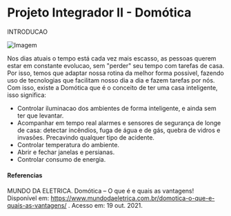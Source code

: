 # Projeto Integrador II - Domótica

INTRODUCAO

![Imagem](https://lh3.googleusercontent.com/s4jGdrn1oCj3d_d1TMg-mDx8fJQ_IsQXu1cG4nlGKFhIjypdHs4pg20HSoAbUxwZsAqt6CtCdcHYEks--QezX3tzSGHB0t4JaOwEEBSUMsaVPvqKQ4GTgAu8cVJQH0SKl-nD9aELVYVPmFPRHJbBPbwS8V2Czx_V3PmnoEFn7TcIOOn8X32aD7xBvskG9fNfnFGz4Zb3phIjB3MuYel9kCJZ2ss1tmLM912x0AWXER0c-pwPDxl2RfHad7antTdou2riQKtCBo-63PD0bbwjwizSz1YREMTh8zQVan-SYhUwHxmM6vpwfE0Kwb_g0DYoyTTZVObhfLWRcifLNAjVq7AyWYpjnZ5qJUVavDkFjpIW853JL3zx8pWAp4roGTLlw5jBN5gGxQjS1AZDYwioEi6ltUuXkwu3Y07ky6Nf59SXYWscC-fSaqYP5BFHxx_oA4ySxFslKEKAlAwDDXvayZMWZkbsZaTLFFRJmfyMl0EGMlt8iFEec-YzLyCywFRPlwRI3WWewaTkG0mdZYrvlMxL7-dRy8ry-De7V8FYhadrNccKmjfha01bCd2N_qIlmAIbMns3FtFcX7TcHNHeAC9ImSV3n6yO41LixUSwbBud12Khmex6m7Fb3x3r-dc17jsx0t4-Ok-8SY_tzzqDzlth7iesinZA6Hs5LAKfo41BjW0dOacU6kzB5v1246uYQ5Q8hCmb3llSXo2ToOfy3lwc=w1885-h943-no?authuser=0)

Nos dias atuais o tempo está cada vez mais escasso, as pessoas querem estar em constante evolucao, sem "perder" seu tempo com tarefas de casa. Por isso, temos que adaptar nossa rotina da melhor forma possivel, fazendo uso de tecnologias que facilitam nosso dia a dia e fazem tarefas por nós. Com isso, existe a Domótica que é o conceito de ter uma casa inteligente, isso significa:

- Controlar iluminacao dos ambientes de forma inteligente, e ainda sem ter que levantar.
- Acompanhar em tempo real alarmes e sensores de segurança de longe de casa: detectar incêndios, fuga de água e de gás, quebra de vidros e invasões. Precavindo qualquer tipo de acidente.
- Controlar temperatura do ambiente.
- Abrir e fechar janelas e persianas.
- Controlar consumo de energia.



#### Referencias <h4>
MUNDO DA ELETRICA. Domótica – O que é e quais as vantagens! Disponível em: https://www.mundodaeletrica.com.br/domotica-o-que-e-quais-as-vantagens/ . Acesso em: 19 out. 2021.

